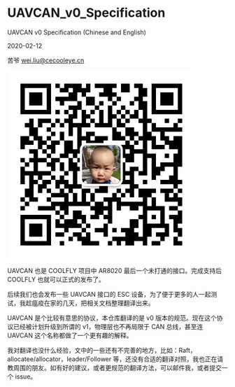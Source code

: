 # UAVCAN_v0_Specification

UAVCAN v0 Specification (Chinese and English)

2020-02-12 

苦爷 wei.liu@cecooleye.cn

![Alt text](./picture/liuwei_wechat.jpg)

UAVCAN 也是 COOLFLY 项目中 AR8020 最后一个未打通的接口。完成支持后 COOLFLY 也就可以正式的发布了。

后续我们也会发布一些 UAVCAN 接口的 ESC 设备，为了便于更多的人一起测试，我趁瘟疫在家的几天，把相关文档整理翻译出来。

UAVCAN 是个比较有意思的协议，本仓库翻译的是 v0 版本的规范。现在这个协议已经被计划升级到所谓的 v1，物理层也不再局限于 CAN 总线，甚至连 UAVCAN 这个名称都做了一个更有趣的解释。

我对翻译也没什么经验，文中的一些还有不完善的地方，比如：Raft，allocatee/allocator，leader/Follower 等，还没有合适的翻译对照，我也正在请教周围的朋友。如有好的建议，或者更规范的翻译方法，可以邮件我，或者提交一个 issue。

